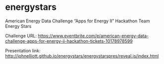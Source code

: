 energystars
===========

American Energy Data Challenge “Apps for Energy II” Hackathon Team Energy Stars

Challenge URL: https://www.eventbrite.com/e/american-energy-data-challenge-apps-for-energy-ii-hackathon-tickets-10178978599

Presentation link: http://johnelliott.github.io/energystars/energystarspres/reveal.js/index.html
